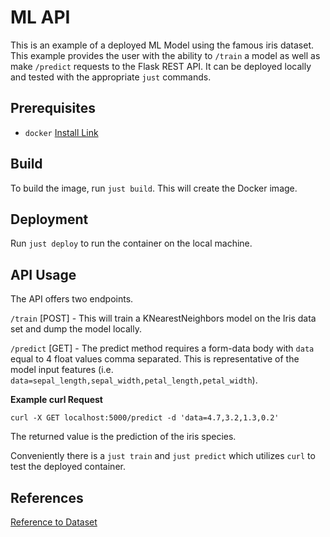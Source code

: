 # ML API

This is an example of a deployed ML Model using the famous iris dataset. This example provides the user with the ability to `/train` a model as well as make `/predict` requests to the Flask REST API. It can be deployed locally and tested with the appropriate `just` commands.

## Prerequisites 

- `docker` [Install Link](https://docs.docker.com/engine/install/)

## Build

To build the image, run `just build`. This will create the Docker image. 

## Deployment

Run `just deploy` to run the container on the local machine.

## API Usage

The API offers two endpoints.

`/train` [POST] - This will train a KNearestNeighbors model on the Iris data set and dump the model locally.

`/predict` [GET] - The predict method requires a form-data body with `data` equal to 4 float values comma separated. This is representative of the model input features (i.e. `data=sepal_length,sepal_width,petal_length,petal_width`).

**Example curl Request**

`curl -X GET localhost:5000/predict -d 'data=4.7,3.2,1.3,0.2'`

The returned value is the prediction of the iris species.

Conveniently there is a `just train` and `just predict` which utilizes `curl` to test the deployed container.

## References

[Reference to Dataset](https://en.wikipedia.org/wiki/Iris_flower_data_set)
